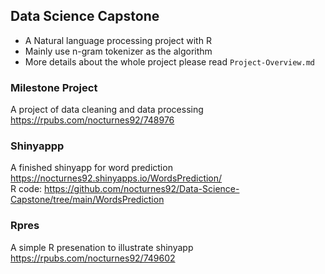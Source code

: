 ## Data Science Capstone
- A Natural language processing project with R  
- Mainly use n-gram tokenizer as the algorithm
- More details about the whole project please read `Project-Overview.md`

### Milestone Project
A project of data cleaning and data processing   
https://rpubs.com/nocturnes92/748976  

### Shinyappp
A finished shinyapp for word prediction  
https://nocturnes92.shinyapps.io/WordsPrediction/  
R code: https://github.com/nocturnes92/Data-Science-Capstone/tree/main/WordsPrediction

### Rpres
A simple R presenation to illustrate shinyapp  
https://rpubs.com/nocturnes92/749602  
